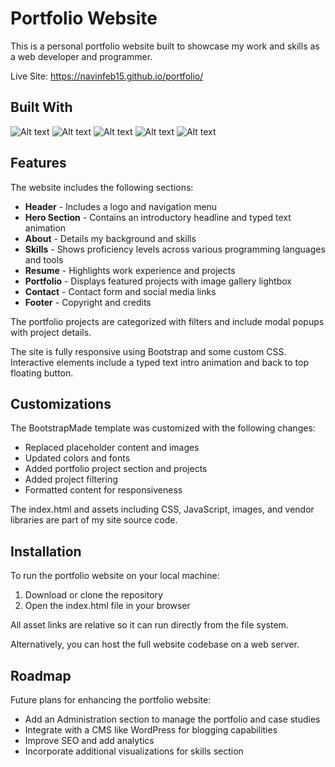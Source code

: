 # Portfolio Website

This is a personal portfolio website built to showcase my work and skills as a web developer and programmer.

Live Site: https://navinfeb15.github.io/portfolio/

## Built With

![Alt text](https://img.shields.io/badge/HTML5-E34F26?style=for-the-badge&logo=html5&logoColor=white)
![Alt text](https://img.shields.io/badge/CSS3-1572B6?style=for-the-badge&logo=css3&logoColor=white)
![Alt text](https://img.shields.io/badge/JavaScript-F7DF1E?style=for-the-badge&logo=JavaScript&logoColor=white)
![Alt text](https://img.shields.io/badge/GitHub_Actions-2088FF?style=for-the-badge&logo=github-actions&logoColor=white)
![Alt text](https://img.shields.io/badge/Bootstrap-563D7C?style=for-the-badge&logo=bootstrap&logoColor=white)

## Features

The website includes the following sections:

-   **Header**  - Includes a logo and navigation menu
-   **Hero Section**  - Contains an introductory headline and typed text animation
-   **About**  - Details my background and skills
-   **Skills**  - Shows proficiency levels across various programming languages and tools
-   **Resume**  - Highlights work experience and projects
-   **Portfolio**  - Displays featured projects with image gallery lightbox
-   **Contact**  - Contact form and social media links
-   **Footer**  - Copyright and credits

The portfolio projects are categorized with filters and include modal popups with project details.

The site is fully responsive using Bootstrap and some custom CSS. Interactive elements include a typed text intro animation and back to top floating button.

## Customizations

The BootstrapMade template was customized with the following changes:

-   Replaced placeholder content and images
-   Updated colors and fonts
-   Added portfolio project section and projects
-   Added project filtering
-   Formatted content for responsiveness

The index.html and assets including CSS, JavaScript, images, and vendor libraries are part of my site source code.

## Installation

To run the portfolio website on your local machine:

1.  Download or clone the repository
2.  Open the index.html file in your browser

All asset links are relative so it can run directly from the file system.

Alternatively, you can host the full website codebase on a web server.

## Roadmap

Future plans for enhancing the portfolio website:

-   Add an Administration section to manage the portfolio and case studies
-   Integrate with a CMS like WordPress for blogging capabilities
-   Improve SEO and add analytics
-   Incorporate additional visualizations for skills section